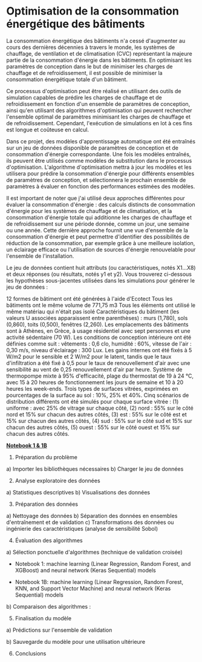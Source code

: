 # Optimisation de la consommation énergétique des bâtiments
La consommation énergétique des bâtiments n'a cessé d'augmenter au cours des dernières décennies à travers le monde, les systèmes de chauffage, de ventilation et de climatisation (CVC) représentant la majeure partie de la consommation d'énergie dans les bâtiments. En optimisant les paramètres de conception dans le but de minimiser les charges de chauffage et de refroidissement, il est possible de minimiser la consommation énergétique totale d'un bâtiment.

Ce processus d'optimisation peut être réalisé en utilisant des outils de simulation capables de prédire les charges de chauffage et de refroidissement en fonction d'un ensemble de paramètres de conception, ainsi qu'en utilisant des algorithmes d'optimisation qui peuvent rechercher l'ensemble optimal de paramètres minimisant les charges de chauffage et de refroidissement. Cependant, l'exécution de simulations en lot à ces fins est longue et coûteuse en calcul.

Dans ce projet, des modèles d'apprentissage automatique ont été entraînés sur un jeu de données disponible de paramètres de conception et de consommation d'énergie correspondante. Une fois les modèles entraînés, ils peuvent être utilisés comme modèles de substitution dans le processus d'optimisation. L'algorithme d'optimisation mettra à jour les modèles et les utilisera pour prédire la consommation d'énergie pour différents ensembles de paramètres de conception, et sélectionnera le prochain ensemble de paramètres à évaluer en fonction des performances estimées des modèles.

Il est important de noter que j'ai utilisé deux approches différentes pour évaluer la consommation d'énergie : des calculs distincts de consommation d'énergie pour les systèmes de chauffage et de climatisation, et la consommation d'énergie totale qui additionne les charges de chauffage et de refroidissement sur une période donnée, comme un jour, une semaine ou une année. Cette dernière approche fournit une vue d'ensemble de la consommation d'énergie et peut permettre d'identifier des possibilités de réduction de la consommation, par exemple grâce à une meilleure isolation, un éclairage efficace ou l'utilisation de sources d'énergie renouvelable pour l'ensemble de l'installation.

Le jeu de données contient huit attributs (ou caractéristiques, notés X1...X8) et deux réponses (ou résultats, notés y1 et y2). Vous trouverez ci-dessous les hypothèses sous-jacentes utilisées dans les simulations pour générer le jeu de données :

12 formes de bâtiment ont été générées à l'aide d'Ecotect
Tous les bâtiments ont le même volume de 771,75 m3
Tous les éléments ont utilisé le même matériau qui n'était pas isolé
Caractéristiques du bâtiment (les valeurs U associées apparaissent entre parenthèses) : murs (1,780), sols (0,860), toits (0,500), fenêtres (2,260).
Les emplacements des bâtiments sont à Athènes, en Grèce, à usage résidentiel avec sept personnes et une activité sédentaire (70 W).
Les conditions de conception intérieure ont été définies comme suit : vêtements : 0,6 clo, humidité : 60%, vitesse de l'air : 0,30 m/s, niveau d'éclairage : 300 Lux.
Les gains internes ont été fixés à 5 W/m2 pour le sensible et 2 W/m2 pour le latent, tandis que le taux d'infiltration a été fixé à 0,5 pour le taux de renouvellement d'air avec une sensibilité au vent de 0,25 renouvellement d'air par heure.
Système de thermopompe mixte à 95% d'efficacité, plage du thermostat de 19 à 24 °C, avec 15 à 20 heures de fonctionnement les jours de semaine et 10 à 20 heures les week-ends.
Trois types de surfaces vitrées, exprimées en pourcentages de la surface au sol : 10%, 25% et 40%.
Cinq scénarios de distribution différents ont été simulés pour chaque surface vitrée : (1) uniforme : avec 25% de vitrage sur chaque côté, (2) nord : 55% sur le côté nord et 15% sur chacun des autres côtés, (3) est : 55% sur le côté est et 15% sur chacun des autres côtés, (4) sud : 55% sur le côté sud et 15% sur chacun des autres côtés, (5) ouest : 55% sur le côté ouest et 15% sur chacun des autres côtés.

**<ins>Notebook 1 & 1B</ins>**

1. Préparation du problème

a) Importer les bibliothèques nécessaires
b) Charger le jeu de données

2. Analyse exploratoire des données

a) Statistiques descriptives
b) Visualisations des données

3. Préparation des données

a) Nettoyage des données
b) Séparation des données en ensembles d'entraînement et de validation
c) Transformations des données ou ingénierie des caractéristiques (analyse de sensibilité Sobol)

4. Évaluation des algorithmes

a) Sélection ponctuelle d'algorithmes (technique de validation croisée)
   
   - Notebook 1: machine learning (Linear Regression, Random Forest, and XGBoost) and neural network (Keras Sequential) models
   
   - Notebook 1B: machine learning (Linear Regression, Random Forest, KNN, and Support Vector Machine) and neural network (Keras Sequential) models

b) Comparaison des algorithmes :

5. Finalisation du modèle

a) Prédictions sur l'ensemble de validation

b) Sauvegarde du modèle pour une utilisation ultérieure

6. Conclusions


